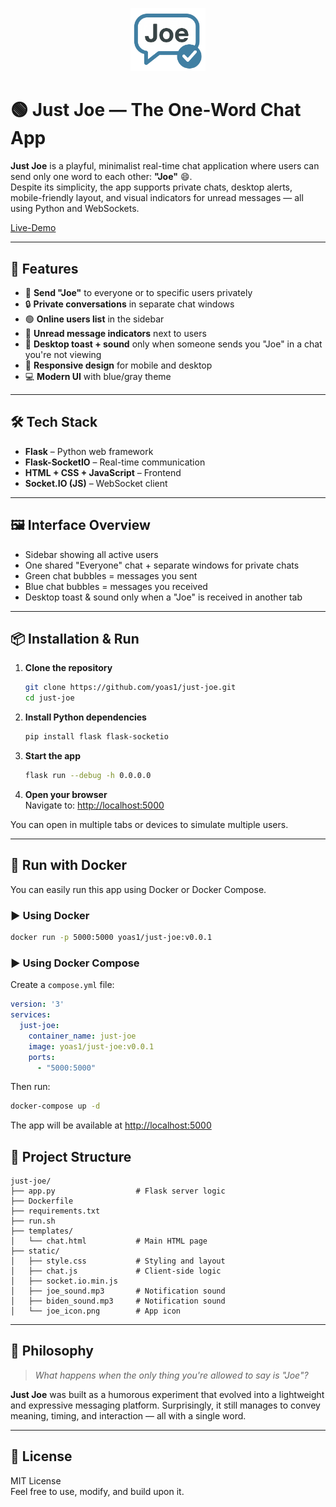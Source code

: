<p align="center">
  <img src="static/joe_icon.png" alt="Just Joe Logo" width="120">
</p>

# 🟢 Just Joe — The One-Word Chat App

**Just Joe** is a playful, minimalist real-time chat application where users can send only one word to each other: **"Joe"** 😄.  
Despite its simplicity, the app supports private chats, desktop alerts, mobile-friendly layout, and visual indicators for unread messages — all using Python and WebSockets.

[Live-Demo](https://just-joe.abadi-projects.org)

---

## 🚀 Features

- 💬 **Send "Joe"** to everyone or to specific users privately  
- 🔒 **Private conversations** in separate chat windows  
- 🟢 **Online users list** in the sidebar  
- 🔔 **Unread message indicators** next to users   
- 📣 **Desktop toast + sound** only when someone sends you "Joe" in a chat you're not viewing  
- 📱 **Responsive design** for mobile and desktop  
- 💻 **Modern UI** with blue/gray theme

---

## 🛠️ Tech Stack

- **Flask** – Python web framework  
- **Flask-SocketIO** – Real-time communication  
- **HTML + CSS + JavaScript** – Frontend  
- **Socket.IO (JS)** – WebSocket client

---

## 🖼️ Interface Overview

- Sidebar showing all active users  
- One shared "Everyone" chat + separate windows for private chats  
- Green chat bubbles = messages you sent  
- Blue chat bubbles = messages you received  
- Desktop toast & sound only when a "Joe" is received in another tab

---

## 📦 Installation & Run

1. **Clone the repository**  
   ```bash
   git clone https://github.com/yoas1/just-joe.git
   cd just-joe
   ```

2. **Install Python dependencies**  
   ```bash
   pip install flask flask-socketio
   ```

3. **Start the app**  
   ```bash
   flask run --debug -h 0.0.0.0
   ```

4. **Open your browser**  
   Navigate to: [http://localhost:5000](http://localhost:5000)

You can open in multiple tabs or devices to simulate multiple users.

---

## 🐳 Run with Docker

You can easily run this app using Docker or Docker Compose.

### ▶️ Using Docker

```bash
docker run -p 5000:5000 yoas1/just-joe:v0.0.1
```

### ▶️ Using Docker Compose

Create a `compose.yml` file:

```yaml
version: '3'
services:
  just-joe:
    container_name: just-joe
    image: yoas1/just-joe:v0.0.1
    ports:
      - "5000:5000"
```

Then run:

```bash
docker-compose up -d
```
The app will be available at [http://localhost:5000](http://localhost:5000)

## 📁 Project Structure

```
just-joe/ 
├── app.py                  # Flask server logic
├── Dockerfile 
├── requirements.txt
├── run.sh
├── templates/
│   └── chat.html           # Main HTML page
├── static/
│   ├── style.css           # Styling and layout
│   ├── chat.js             # Client-side logic
│   ├── socket.io.min.js
│   ├── joe_sound.mp3       # Notification sound
│   ├── biden_sound.mp3     # Notification sound 
│   └── joe_icon.png        # App icon
```

---

## 🎯 Philosophy

> _What happens when the only thing you're allowed to say is "Joe"?_

**Just Joe** was built as a humorous experiment that evolved into a lightweight and expressive messaging platform. Surprisingly, it still manages to convey meaning, timing, and interaction — all with a single word.

---

## 📜 License

MIT License  
Feel free to use, modify, and build upon it.
